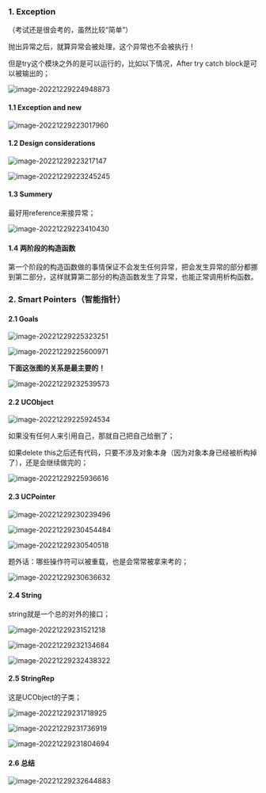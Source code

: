 ```toc
```
### 1. Exception

（考试还是很会考的，虽然比较“简单”）

抛出异常之后，就算异常会被处理，这个异常也不会被执行！

但是try这个模块之外的是可以运行的，比如以下情况，After try catch block是可以被输出的；

![image-20221229224948873](../../img/test/202212292249905.png)

#### 1.1 Exception and new

![image-20221229223017960](../../img/test/202212292230029.png)

#### 1.2 Design considerations

![image-20221229223217147](../../img/test/202212292232180.png)

![image-20221229223245245](../../img/test/202212292232268.png)

#### 1.3 Summery

最好用reference来接异常；

![image-20221229223410430](../../img/test/202212292234455.png)

#### 1.4 两阶段的构造函数

第一个阶段的构造函数做的事情保证不会发生任何异常，把会发生异常的部分都挪到第二部分，这样就算第二部分的构造函数发生了异常，也能正常调用析构函数。

### 2. Smart Pointers（智能指针）

#### 2.1 Goals

![image-20221229225323251](../../img/test/202212292253296.png)

![image-20221229225600971](../../img/test/202212292256007.png)

**下面这张图的关系是最主要的！**

![image-20221229232539573](../../img/test/202212292325601.png)

#### 2.2 UCObject

![image-20221229225924534](../../img/test/202212292259563.png)

如果没有任何人来引用自己，那就自己把自己给删了；

如果delete this之后还有代码，只要不涉及对象本身（因为对象本身已经被析构掉了），还是会继续做完的；

![image-20221229225936616](../../img/test/202212292259634.png)

#### 2.3 UCPointer

![image-20221229230239496](../../img/test/202212292302528.png)

![image-20221229230454484](../../img/test/202212292304523.png)

![image-20221229230540518](../../img/test/202212292305548.png)

题外话：哪些操作符可以被重载，也是会常常被拿来考的；

![image-20221229230636632](../../img/test/202212292306664.png)

#### 2.4 String

string就是一个总的对外的接口；

![image-20221229231521218](../../img/test/202212292315253.png)

![image-20221229232134684](../../img/test/202212292321718.png)

![image-20221229232438322](../../img/test/202212292324360.png)

#### 2.5 StringRep

这是UCObject的子类；

![image-20221229231718925](../../img/test/202212292317955.png)

![image-20221229231736919](../../img/test/202212292317947.png)

![image-20221229231804694](../../img/test/202212292318719.png)

#### 2.6 总结

![image-20221229232644883](../../img/test/202212292326918.png)
